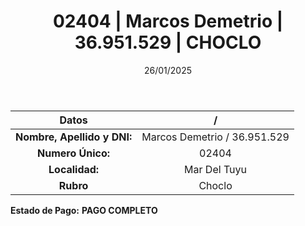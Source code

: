 ﻿---
title: 02404 | Marcos Demetrio | 36.951.529 | CHOCLO
date: 26/01/2025
draft: false
tags: ['mar-del-tuyu', 'titular', 'choclo']
---

|          **Datos**          |  /  |
|:---------------------------:|:---:|
| **Nombre, Apellido y DNI:** | Marcos Demetrio / 36.951.529 |
|      **Numero Único:**      | 02404 |
|        **Localidad:**       | Mar Del Tuyu |
|          **Rubro**          | Choclo |

**Estado de Pago:** **PAGO COMPLETO**
